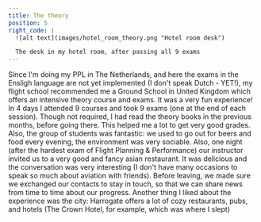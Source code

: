 ```yaml
---
title: The theory
position: 5
right_code: |
  ![alt text](images/hotel_room_theory.png "Hotel room desk")

  The desk in my hotel room, after passing all 9 exams
---
```


Since I'm doing my PPL in The Netherlands, and here the exams in the Ensligh language are not yet implemented (I don't speak Dutch - YET!), my flight school recommended me a Ground School in United Kingdom which offers an intensive theory course and exams. It was a very fun experience! In 4 days I attended 9 courses and took 9 exams (one at the end of each session). Though not required, I had read the theory books in the previous months, before going there. This helped me a lot to get very good grades. Also, the group of students was fantastic: we used to go out for beers and food every evening, the environment was very sociable. Also, one night (after the hardest exam of Flight Planning & Performance) our instructor invited us to a very good and fancy asian restaurant. It was delicious and the conversation was very interesting (I don't have many occasions to speak so much about aviation with friends). Before leaving, we made sure we exchanged our contacts to stay in touch, so that we can share news from time to time about our progress. Another thing I liked about the experience was the city: Harrogate offers a lot of cozy restaurants, pubs, and hotels (The Crown Hotel, for example, which was where I slept)
